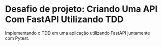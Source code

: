 # Desafio de projeto: Criando Uma API Com FastAPI Utilizando TDD 

Implementando o TDD em uma aplicação utilizando FastAPI juntamente com Pytest.